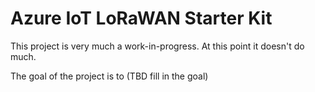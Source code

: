 # Azure IoT LoRaWAN Starter Kit

This project is very much a work-in-progress. At this point it doesn't do much.

The goal of the project is to (TBD fill in the goal)
